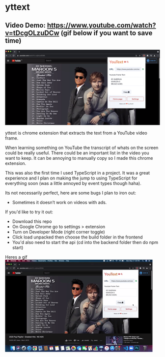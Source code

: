 # yttext 
## Video Demo: https://www.youtube.com/watch?v=tDcgOLzuDCw (gif below if you want to save time)
![alt text](https://github.com/samirrh/yttext/blob/master/example.png?raw=true)


yttext is chrome extension that extracts the text from a YouTube video frame.

When learning something on YouTube the transcript of whats on the screen could be really useful.
There could be an important list in the video you want to keep.
It can be annoying to manually copy so I made this chrome extension.

This was also the first time I used TypeScript in a project. 
It was a great experience and I plan on making the jump to using TypeScript for everything soon
(was a little annoyed by event types though haha).

Its not necessarily perfect, here are some bugs I plan to iron out:
<ul>
<li>Sometimes it doesn’t work on videos with ads.</li>
</ul>

If you'd like to try it out:
<ul>
  <li>Download this repo</li>
  <li>On Google Chrome go to settings > extension</li>
  <li>Turn on Developer Mode (right corner toggle) </li>
  <li>Click load unpacked then choose the build folder in the frontend </li>
  <li>You'd also need to start the api (cd into the backend folder then do npm start) </li>
</ul>

Heres a gif 
![alt text](https://github.com/samirrh/yttext/blob/master/example-gif.gif?raw=true)
